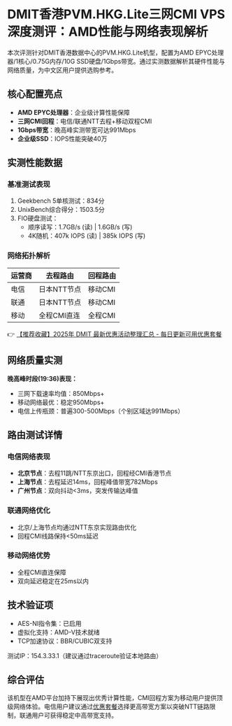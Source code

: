 # DMIT香港PVM.HKG.Lite三网CMI VPS深度测评：AMD性能与网络表现解析

本次评测针对DMIT香港数据中心的PVM.HKG.Lite机型，配置为AMD EPYC处理器/1核心/0.75G内存/10G SSD硬盘/1Gbps带宽。通过实测数据解析其硬件性能与网络质量，为中文区用户提供选购参考。

## 核心配置亮点
- **AMD EPYC处理器**：企业级计算性能保障
- **三网CMI回程**：电信/联通NTT去程+移动双程CMI
- **1Gbps带宽**：晚高峰实测带宽可达991Mbps
- **企业级SSD**：IOPS性能突破40万

## 实测性能数据
### 基准测试表现
1. Geekbench 5单核测试：834分
2. UnixBench综合得分：1503.5分
3. FIO硬盘测试：
   - 顺序读写：1.7GB/s (读) | 1.6GB/s (写)
   - 4K随机：407k IOPS (读) | 385k IOPS (写)

### 网络拓扑解析
| 运营商 | 去程路由       | 回程路由  |
|--------|----------------|-----------|
| 电信   | 日本NTT节点    | 移动CMI   |
| 联通   | 日本NTT节点    | 移动CMI   | 
| 移动   | 全程CMI直连    | 全程CMI   |

👉 [【推荐收藏】2025年 DMIT 最新优惠活动整理汇总 - 每日更新可用优惠套餐](https://bit.ly/dmit_coupon)

## 网络质量实测
**晚高峰时段(19:36)表现：**
- 三网下载速率均值：850Mbps+
- 移动网络最优：稳定950Mbps+
- 电信上传瓶颈：普遍300-500Mbps（个别区域达991Mbps）

## 路由测试详情
### 电信网络表现
- **北京节点**：去程11跳/NTT东京出口，回程经CMI香港节点
- **上海节点**：去程延迟14ms，回程峰值带宽782Mbps
- **广州节点**：双向抖动<3ms，突发传输达峰值

### 联通网络优化
- 北京/上海节点均通过NTT东京实现路由优化
- 回程CMI线路保持<50ms延迟

### 移动网络优势
- 全程CMI直连保障
- 双向延迟稳定在25ms以内

## 技术验证项
- AES-NI指令集：已启用
- 虚拟化支持：AMD-V技术就绪
- TCP加速协议：BBR/CUBIC双支持

测试IP：154.3.33.1（建议通过traceroute验证本地路由）

## 综合评估
该机型在AMD平台加持下展现出优秀计算性能，CMI回程方案为移动用户提供顶级网络体验。电信用户建议通过[优惠套餐](https://bit.ly/dmit_coupon)选择更高带宽方案以突破NTT链路限制，联通用户可获得稳定中高带宽支持。